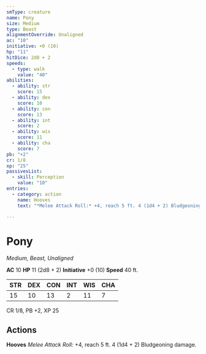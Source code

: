 ```yaml
---
smType: creature
name: Pony
size: Medium
type: Beast
alignmentOverride: Unaligned
ac: "10"
initiative: +0 (10)
hp: "11"
hitDice: 2d8 + 2
speeds:
  - type: walk
    value: "40"
abilities:
  - ability: str
    score: 15
  - ability: dex
    score: 10
  - ability: con
    score: 13
  - ability: int
    score: 2
  - ability: wis
    score: 11
  - ability: cha
    score: 7
pb: "+2"
cr: 1/8
xp: "25"
passivesList:
  - skill: Perception
    value: "10"
entries:
  - category: action
    name: Hooves
    text: "*Melee Attack Roll:* +4, reach 5 ft. 4 (1d4 + 2) Bludgeoning damage."

---
```


# Pony
*Medium, Beast, Unaligned*

**AC** 10
**HP** 11 (2d8 + 2)
**Initiative** +0 (10)
**Speed** 40 ft.

| STR | DEX | CON | INT | WIS | CHA |
| --- | --- | --- | --- | --- | --- |
| 15 | 10 | 13 | 2 | 11 | 7 |

CR 1/8, PB +2, XP 25

## Actions

**Hooves**
*Melee Attack Roll:* +4, reach 5 ft. 4 (1d4 + 2) Bludgeoning damage.
